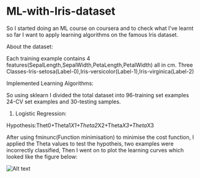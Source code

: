 # ML-with-Iris-dataset

So I started doing an ML course on coursera and to check what I've learnt so far I want to apply learning algorithms on the famous
Iris dataset.

About the dataset:

Each training example contains 4 features(SepalLength,SepalWidth,PetaLength,PetalWidth) all in cm.
Three Classes-Iris-setosa(Label-0),Iris-versicolor(Label-1),Iris-virginica(Label-2)

Implemented Learning Algorithms:

So using sklearn I divided the total dataset into 96-training set examples 24-CV set examples and 30-testing samples. 

1) Logistic Regression:

Hypothesis:Thet0+Theta1*X1+Theta2*X2+Theta*X3+Theta*X3

After using fminunc(Function minimisation) to minimise the cost function, I applied the Theta values to test the hypotheis, two examples were
incorrectly classified, Then I went on to plot the learning curves which looked like the figure below:

![Alt text](/https://github.com/vsag/ML-with-Iris-dataset.git/master/ML-with-Iris-dataset/LearningCurves/Learning_Curve_LogReg.png?raw=true "Optional Title")
